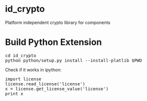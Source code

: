 id_crypto
=========

Platform independent crypto library for components


Build Python Extension
================

<pre>
cd id_crypto
python python/setup.py install --install-platlib $PWD
</pre>

Check if it works in ipython:

<pre>
import license
license.read_license('license')
x = license.get_license_value('license')
print x
</pre>

